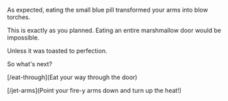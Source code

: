 As expected, eating the small blue pill transformed your arms into blow torches.

This is exactly as you planned.  Eating an entire marshmallow door would be impossible.

Unless it was toasted to perfection.

So what's next? 

[/eat-through](Eat your way through the door)

[/jet-arms](Point your fire-y arms down and turn up the heat!)
